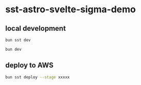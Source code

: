 # sst-astro-svelte-sigma-demo

## local development

```sh
bun sst dev
```

```sh
bun dev
```

## deploy to AWS

```sh
bun sst deploy --stage xxxxx
```
